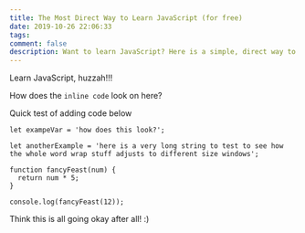 ```yaml
---
title: The Most Direct Way to Learn JavaScript (for free)
date: 2019-10-26 22:06:33
tags:
comment: false
description: Want to learn JavaScript? Here is a simple, direct way to learn it, without having to spend any money.
---
```


Learn JavaScript, huzzah!!!

How does the <code>inline code</code> look on here?

Quick test of adding code below

<pre><code class="language-js">let exampeVar = 'how does this look?';

let anotherExample = 'here is a very long string to test to see how the whole word wrap stuff adjusts to different size windows';

function fancyFeast(num) {
  return num * 5;
}

console.log(fancyFeast(12));
</code></pre>

Think this is all going okay after all! :)

